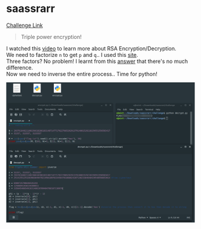 **saassrarr**
===================  
[Challenge Link](https://s3-eu-west-1.amazonaws.com/hubchallenges/crypto/saassrarr.zip)  

> Triple power encryption!

I watched this [video](https://www.youtube.com/watch?v=O-4_oS3G7MI) to learn more about RSA Encryption/Decryption.  
We need to factorize `n` to get `p` and `q`.. I used this [site](http://factordb.com/).  
Three factors? No problem! I learnt from this [answer](https://crypto.stackexchange.com/questions/74891/decrypting-multi-prime-rsa-with-e-n-and-factors-of-n-given) that there's no much difference.  
Now we need to inverse the entire process.. Time for python!

![](images/saassrarr.png)  

